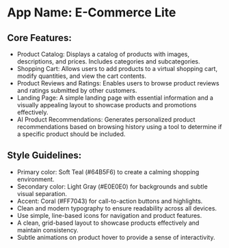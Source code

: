 # **App Name**: E-Commerce Lite

## Core Features:

- Product Catalog: Displays a catalog of products with images, descriptions, and prices. Includes categories and subcategories.
- Shopping Cart: Allows users to add products to a virtual shopping cart, modify quantities, and view the cart contents.
- Product Reviews and Ratings: Enables users to browse product reviews and ratings submitted by other customers.
- Landing Page: A simple landing page with essential information and a visually appealing layout to showcase products and promotions effectively.
- AI Product Recommendations: Generates personalized product recommendations based on browsing history using a tool to determine if a specific product should be included.

## Style Guidelines:

- Primary color: Soft Teal (#64B5F6) to create a calming shopping environment.
- Secondary color: Light Gray (#E0E0E0) for backgrounds and subtle visual separation.
- Accent: Coral (#FF7043) for call-to-action buttons and highlights.
- Clean and modern typography to ensure readability across all devices.
- Use simple, line-based icons for navigation and product features.
- A clean, grid-based layout to showcase products effectively and maintain consistency.
- Subtle animations on product hover to provide a sense of interactivity.